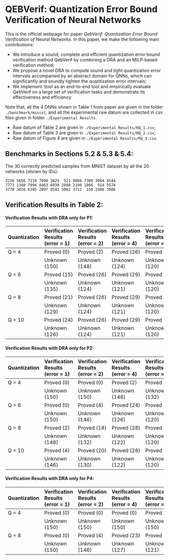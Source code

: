 # QEBVerif: Quantization Error Bound Verification of Neural Networks

This is the official webpage for paper *QebVerif: Quantization Error Bound Verification of Neural Networks*. In this paper, we make the following main contributions:
- We introduce a sound, complete and efficient quantization error bound verification method QebVerif by combining a DRA and an MILP-based verification method;
- We propose a novel DRA to compute sound and tight quantization error intervals accompanied by an abstract domain for QNNs, which can significantly and soundly tighten the quantization error intervals;
- We implement \tool as an end-to-end tool and empirically evaluate QebVerif on a large set of verification tasks and demonstrate its effectiveness and efficiency.

Note that, all the 4 DNNs shown in Table 1 from paper are given in the folder `./benchmark/minist`, and all the experimental raw datum are collected in csv files given in folder  `./Experimental Results`.
- Raw datum of Table 2 are given in `./Experimental Results/RQ_1.csv`;
- Raw datum of Table 3 are given in `./Experimental Results/RQ_2.csv`;
- Raw datum of Figure 4 are given in `./Experimental Results/RQ_3.csv`.

## Benchmarks in Sections 5.2 & 5.3 & 5.4:

The 30 correctly predicted samples from MNIST dataset by all the 20 networks (shown by IDs):

```
3236 5656 7219 7098 3825  521 9886 7389 3064 4544 
7773 1340 7894 8463 6930 2898 2190 1866  914 5574
3770 3016 6395 2897 8541 5082 3712  150 2486 3986
```
## Verification Results in Table 2:

#### Verification Results with DRA only for P1:

| Quantization      | Verification Results (error = 1) | Verification Results (error = 2) | Verification Results (error = 4) | Verification Results (error = 6) |Verification Results (error = 8) |
| :-----  | :-------      | :-------      | :-------      | :-------      | :-------      |
| Q = 4   | Proved (0)    | Proved (2)    | Proved (26)   | Proved (30)   | Proved (30)   | 
|         | Unknown (150) | Unknown (148) | Unknown (124) | Unknown (120) | Unknown (120) |
| Q = 6   | Proved (15)   | Proved (26)   | Proved (29)   | Proved (30)   | Proved (30)   | 
|         | Unknown (135) | Unknown (124) | Unknown (121) | Unknown (120) | Unknown (120) |
| Q = 8   | Proved (21)   | Proved (26)   | Proved (29)   | Proved (30)   | Proved (30)   | 
|         | Unknown (129) | Unknown (124) | Unknown (121) | Unknown (120) | Unknown (120) |
| Q = 10  | Proved (24)   | Proved (26)   | Proved (29)   | Proved (30)   | Proved (30)   | 
|         | Unknown (126) | Unknown (124) | Unknown (121) | Unknown (120) | Unknown (120) |

#### Verification Results with DRA only for P2:

| Quantization      | Verification Results (error = 1) | Verification Results (error = 2) | Verification Results (error = 4) | Verification Results (error = 6) |Verification Results (error = 8) |
| :-----  | :-------      | :-------      | :-------      | :-------      | :-------      |
| Q = 4   | Proved (0)    | Proved (0)    | Proved (2)    | Proved (18)   | Proved (29)   | 
|         | Unknown (150) | Unknown (150) | Unknown (148) | Unknown (132) | Unknown (121) |
| Q = 6   | Proved (0)    | Proved (4)    | Proved (24)   | Proved (30)   | Proved (30)   | 
|         | Unknown (150) | Unknown (146) | Unknown (126) | Unknown (120) | Unknown (120) |
| Q = 8   | Proved (2)    | Proved (18)   | Proved (28)   | Proved (30)   | Proved (30)   | 
|         | Unknown (148) | Unknown (132) | Unknown (122) | Unknown (120) | Unknown (120) |
| Q = 10  | Proved (4)    | Proved (20)   | Proved (28)   | Proved (30)   | Proved (30)   | 
|         | Unknown (146) | Unknown (130) | Unknown (122) | Unknown (120) | Unknown (120) |

#### Verification Results with DRA only for P4:

| Quantization      | Verification Results (error = 1) | Verification Results (error = 2) | Verification Results (error = 4) | Verification Results (error = 6) |Verification Results (error = 8) |
| :-----  | :-------      | :-------      | :-------      | :-------      | :-------      |
| Q = 4   | Proved (0)    | Proved (0)    | Proved (0)    | Proved (0)    | Proved (1)    | 
|         | Unknown (150) | Unknown (150) | Unknown (150) | Unknown (150) | Unknown (149) |
| Q = 8   | Proved (0)    | Proved (4)    | Proved (23)   | Proved (29)   | Proved (30)   | 
|         | Unknown (150) | Unknown (146) | Unknown (127) | Unknown (121) | Unknown (120) |
